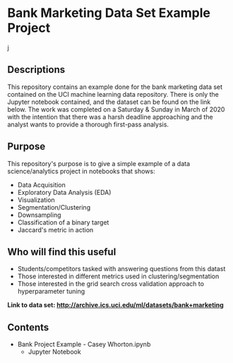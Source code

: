 # Bank Marketing Data Set Example Project
j
## Descriptions
This repository contains an example done for the bank marketing data set contained on the UCI machine learning data repository.  There is only the Jupyter notebook contained, and the dataset can be found on the link below.  The work was completed on a Saturday & Sunday in March of 2020 with the intention that there was a harsh deadline approaching and the analyst wants to provide a thorough first-pass analysis.
## Purpose
This repository's purpose is to give a simple example of a data science/analytics project in notebooks that shows:
+ Data Acquisition
+ Exploratory Data Analysis (EDA)
+ Visualization
+ Segmentation/Clustering
+ Downsampling
+ Classification of a binary target
+ Jaccard's metric in action
## Who will find this useful
+ Students/competitors tasked with answering questions from this datast
+ Those interested in different metrics used in clustering/segmentation
+ Those interested in the grid search cross validation approach to hyperparameter tuning

**Link to data set: http://archive.ics.uci.edu/ml/datasets/bank+marketing**

## Contents
+ Bank Project Example - Casey Whorton.ipynb
  + Jupyter Notebook
